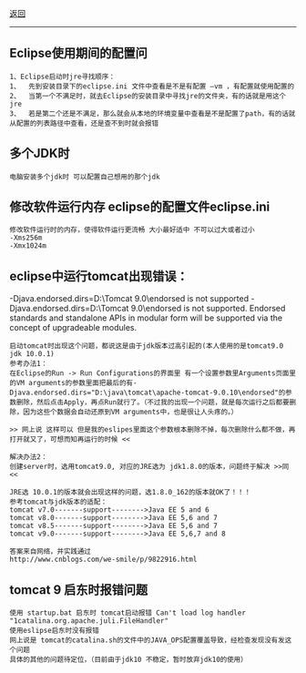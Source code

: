<p>
<a href="#" onclick="showITLearnPage('softwareusage')">返回</a>&emsp;&emsp;&emsp;
</p>

---

## Eclipse使用期间的配置问

    1、Eclipse启动时jre寻找顺序：
    1、	先到安装目录下的eclipse.ini 文件中查看是不是有配置 –vm ，有配置就使用配置的
    2、	当第一个不满足时，就去Eclipse的安装目录中寻找jre的文件夹，有的话就是用这个jre
    3、	若是第二个还是不满足，那么就会从本地的环境变量中查看是不是配置了path，有的话就从配置的列表路径中查看，还是查不到时就会报错

## 多个JDK时

    电脑安装多个jdk时 可以配置自己想用的那个jdk

## 修改软件运行内存 eclipse的配置文件eclipse.ini

    修改软件运行时的内存，使得软件运行更流畅 大小最好适中 不可以过大或者过小
    -Xms256m
    -Xmx1024m

## eclipse中运行tomcat出现错误：

-Djava.endorsed.dirs=D:\Tomcat 9.0\endorsed is not supported -Djava.endorsed.dirs=D:\Tomcat 9.0\endorsed is not
supported. Endorsed standards and standalone APIs in modular form will be supported via the concept of upgradeable modules.

	启动tomcat时出现这个问题，都说这是由于jdk版本过高引起的(本人使用的是tomcat9.0 jdk 10.0.1)
	参考办法1：
	在Eclipse的Run -> Run Configurations的界面里 有一个设置参数里Arguments页面里的VM arguments的参数里面把最后的有-Djava.endorsed.dirs="D:\java\tomcat\apache-tomcat-9.0.10\endorsed"的参数删除，然后点击Apply，再点Run就行了。（不过我的出现一个问题，就是每次运行之后都要删除，因为这些个数据会自动还原到VM arguments中，也是很让人头疼的。）

	>> 网上说 这样可以 但是我的eslipes里面这个参数根本删除不掉，每次删除什么都不做，再打开就又了，可想而知再运行的时候 <<

	解决办法2：
	创建server时，选用tomcat9.0, 对应的JRE选为 jdk1.8.0的版本，问题终于解决 >>同<<

	JRE选 10.0.1的版本就会出现这样的问题，选1.8.0_162的版本就OK了！！！
	参考tomcat与jdk版本的适配：
	tomcat v7.0-------support-------->Java EE 5 and 6
	tomcat v8.0-------support-------->Java EE 5,6 and 7
	tomcat v8.5-------support-------->Java EE 5,6 and 7
	tomcat v9.0-------support-------->Java EE 5,6,7 and 8

	答案来自网络，并实践通过
	http://www.cnblogs.com/we-smile/p/9822916.html

## tomcat 9 启东时报错问题

    使用 startup.bat 启东时 tomcat启动报错 Can't load log handler "1catalina.org.apache.juli.FileHandler"
    使用eslipse启东时没有报错
    网上说是 tomcat的catalina.sh的文件中的JAVA_OPS配置覆盖导致，经检查发现没有发这个问题
    具体的其他的问题待定位，（目前由于jdk10 不稳定，暂时放弃jdk10的使用）
